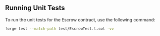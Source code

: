 ## Running Unit Tests

To run the unit tests for the Escrow contract, use the following command:

```bash
forge test --match-path test/EscrowTest.t.sol -vv
